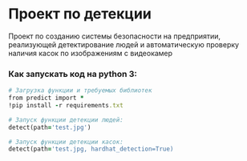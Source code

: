 # Проект по детекции
Проект по созданию системы безопасности на предприятии, реализующей детектирование людей и автоматическую проверку наличия касок по изображениям с видеокамер

### Как запускать код на python 3:
```rb
# Загрузка функции и требуемых библиотек
from predict import *
!pip install -r requirements.txt

# Запуск функции детекции людей:
detect(path='test.jpg')

# Запуск функции детекции касок:
detect(path='test.jpg, hardhat_detection=True)
```
